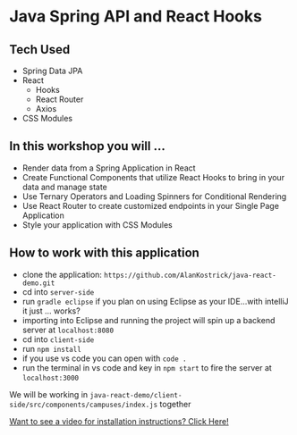 # Java Spring API and React Hooks

## Tech Used
- Spring Data JPA
- React
    - Hooks
    - React Router
    - Axios
- CSS Modules

## In this workshop you will ...
- Render data from a Spring Application in React
- Create Functional Components that utilize React Hooks to bring in your data and manage state
- Use Ternary Operators and Loading Spinners for Conditional Rendering 
- Use React Router to create customized endpoints in your Single Page Application
- Style your application with CSS Modules 

## How to work with this application 
- clone the application: `https://github.com/AlanKostrick/java-react-demo.git`
- cd into `server-side`
- run `gradle eclipse` if you plan on using Eclipse as your IDE...with intelliJ it just ... works?
- importing into Eclipse and running the project will spin up a backend server at `localhost:8080`
- cd into `client-side`
- run `npm install`
- if you use vs code you can open with `code .` 
- run the terminal in vs code and key in `npm start` to fire the server at `localhost:3000`

We will be working in `java-react-demo/client-side/src/components/campuses/index.js` together

[Want to see a video for installation instructions? Click Here!](https://youtu.be/CiGSn-BsFGY)